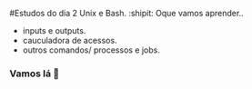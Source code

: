 #Estudos do dia 2 Unix e Bash. :shipit:
Oque vamos aprender..
- inputs e outputs.
- cauculadora de acessos.
- outros comandos/ processos e jobs.
### Vamos lá :popcorn:
